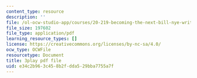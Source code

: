```yaml
---
content_type: resource
description: ''
file: /ol-ocw-studio-app/courses/20-219-becoming-the-next-bill-nye-writing-and-hosting-the-educational-show-january-iap-2015/e34c2b963c458b2fdda529bba7755a7f_AjK2zF9yN0k.pdf
file_size: 197602
file_type: application/pdf
learning_resource_types: []
license: https://creativecommons.org/licenses/by-nc-sa/4.0/
ocw_type: OCWFile
resourcetype: Document
title: 3play pdf file
uid: e34c2b96-3c45-8b2f-dda5-29bba7755a7f
---
```

